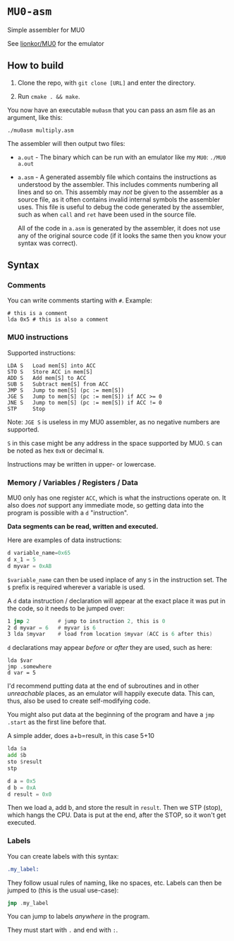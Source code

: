 # `MU0-asm`

Simple assembler for MU0

See [lionkor/MU0](https://github.com/lionkor/MU0) for the emulator


## How to build

1. Clone the repo, with `git clone [URL]` and enter the directory. 

3. Run `cmake . && make`.

You now have an executable `mu0asm` that you can pass an asm file as an argument, like this:

`./mu0asm multiply.asm`

The assembler will then output two files:

* `a.out` - The binary which can be run with an emulator like my `MU0`: `./MU0 a.out`
* `a.asm` - A generated assembly file which contains the instructions as understood by the assembler. This includes comments numbering all lines and so on. This assembly may *not* be given to the assembler as a source file, as it often contains invalid internal symbols the assembler uses. This file is useful to debug the code generated by the assembler, such as when `call` and `ret` have been used in the source file. 
    
    All of the code in `a.asm` is generated by the assembler, it does not use any of the original source code (if it looks the same then you know your syntax was correct).

## Syntax

### Comments

You can write comments starting with `#`. Example:
```
# this is a comment
lda 0x5 # this is also a comment
```

### MU0 instructions

Supported instructions:
```
LDA S   Load mem[S] into ACC
STO S   Store ACC in mem[S]
ADD S   Add mem[S] to ACC
SUB S   Subtract mem[S] from ACC
JMP S   Jump to mem[S] (pc := mem[S])
JGE S   Jump to mem[S] (pc := mem[S]) if ACC >= 0
JNE S   Jump to mem[S] (pc := mem[S]) if ACC != 0
STP     Stop
```
Note: `JGE S` is useless in my MU0 assembler, as no negative numbers are supported.

`S` in this case might be any address in the space supported by MU0. `S` can be noted as hex `0xN` or decimal `N`.

Instructions may be written in upper- or lowercase.

### Memory / Variables / Registers / Data

MU0 only has one register `ACC`, which is what the instructions operate on. It also does *not* support any immediate mode, so getting data into the program is possible with a `d` "instruction".

**Data segments can be read, written and executed.**

Here are examples of data instructions:

```asm
d variable_name=0x65
d x_1 = 5
d myvar = 0xAB
```

`$variable_name` can then be used inplace of any `S` in the instruction set. The `$` prefix is required wherever a variable is used.

A `d` data instruction / declaration will appear at the exact place it was put in the code, so it needs to be jumped over:

```asm
1 jmp 2         # jump to instruction 2, this is 0
2 d myvar = 6   # myvar is 6
3 lda $myvar    # load from location $myvar (ACC is 6 after this)
```

`d` declarations may appear *before* or *after* they are used, such as here:
```
lda $var
jmp .somewhere
d var = 5
```

I'd recommend putting data at the end of subroutines and in other *unreachable* places, as an emulator will happily execute data. This can, thus, also be used to create self-modifying code.

You might also put data at the beginning of the program and have a `jmp .start` as the first line before that.

A simple adder, does a+b=result, in this case 5+10
```asm
lda $a
add $b
sto $result
stp

d a = 0x5
d b = 0xA
d result = 0x0
```
Then we load a, add b, and store the result in `result`.
Then we STP (stop), which hangs the CPU.
Data is put at the end, after the STOP, so it won't get executed.

### Labels

You can create labels with this syntax:
```asm
.my_label:
```
They follow usual rules of naming, like no spaces, etc.
Labels can then be jumped to (this is the usual use-case):
```asm
jmp .my_label
```

You can jump to labels *anywhere* in the program.

They must start with `.` and end with `:`.

    
